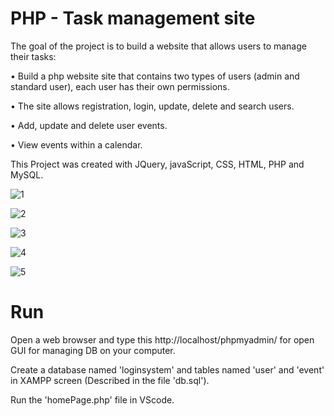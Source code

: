 # PHP - Task management site

The goal of the project is to build a website that allows users to manage their tasks:

•	Build a php website site that contains two types of users (admin and standard user), each user has their own permissions.

•	The site allows registration, login, update, delete and search users.

•	Add, update and delete user events.

•	View events within a calendar.

This Project was created with JQuery, javaScript, CSS, HTML, PHP and MySQL.

![1](https://user-images.githubusercontent.com/63209732/176039933-3d616531-890d-410c-88d8-f7b8236a2b9c.png)

![2](https://user-images.githubusercontent.com/63209732/176039940-28776416-7ccc-43c3-92d1-5ef2402cfebb.png)

![3](https://user-images.githubusercontent.com/63209732/176039951-c43d3bf7-2836-4005-b9a1-19cbf413fd99.png)

![4](https://user-images.githubusercontent.com/63209732/176039965-1751cd78-400e-412d-9a99-a059038e81a6.png)

![5](https://user-images.githubusercontent.com/63209732/176039974-92d44e73-b6d0-4226-b627-2430fc334a13.png)

# Run

Open a web browser and type this http://localhost/phpmyadmin/ for open GUI for managing DB on your computer. 

Create a database named 'loginsystem' and tables named 'user' and 'event' in XAMPP screen (Described in the file 'db.sql').

Run the 'homePage.php' file in VScode.

